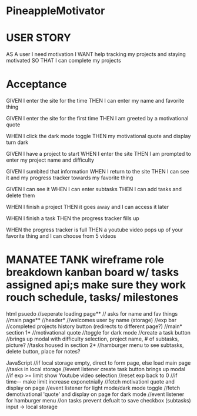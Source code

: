 # PineappleMotivator


# USER STORY
AS A user I need motivation
I WANT help tracking my projects and staying motivated
SO THAT I can complete my projects

# Acceptance
GIVEN I enter the site for the time
THEN I can enter my name and favorite thing

GIVEN I enter the site for the first time
THEN I am greeted by a motivational quote

WHEN I click the dark mode toggle
THEN my motivational quote and display turn dark

GIVEN I have a project to start
WHEN I enter the site
THEN I am prompted to enter my project name and difficulty

GIVEN I sumbited that information
WHEN I return to the site
THEN  I can see it and my progress tracker towards my favorite thing

GIVEN I can see it
WHEN I can enter subtasks
THEN I can add tasks and delete them

WHEN I finish a project
THEN it goes away and I can access it later

WHEN I finish a task
THEN the progress tracker fills up

WHEN the progress tracker is full
THEN a youtube video pops up of your favorite thing and I can choose from 5 videos


MANATEE TANK
wireframe
role breakdown
kanban board w/ tasks assigned
api;s make sure they work
rouch schedule, tasks/ milestones
=======
html psuedo
//seperate loading page**
//   asks for name and fav things
//main page**
//header*
//welcomes user by name (storage) 
//exp bar 
//completed projects history button (redirects to different page?)
//main* section 1*
//motivational quote
//toggle for dark mode
//create a task button
//brings up modal with difficulty selection, project name, # of subtasks, picture?
//tasks housed in section 2*
//hamburger menu to see subtasks, delete button, place for notes?


JavaScript
//if local storage empty, direct to form page, else load main page
//tasks in local storage
//event listener create task button brings up modal
//if exp >= limit show Youtube video selection
//reset exp back to 0
//if time-- make limit increase exponetnially
//fetch motivationl quote and display on page
//event listener for light mode/dark mode toggle
//fetch demotivational 'quote' and display on page for dark mode
//event listener for hamburger menu
//on tasks prevent defualt to save checkbox (subtasks) input -> local storage 


